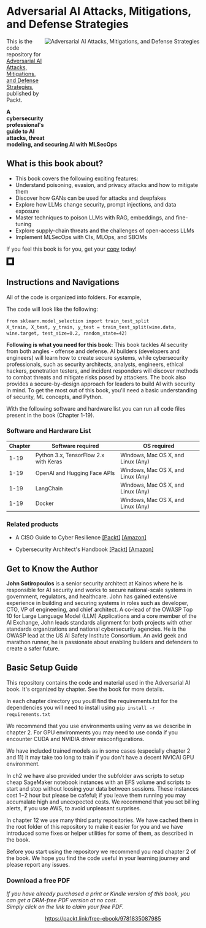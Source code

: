 # Adversarial AI Attacks, Mitigations, and Defense Strategies
<a href="https://www.packtpub.com/en-us/product/adversarial-ai-attacks-mitigations-and-defense-strategies-9781835087985?utm_source=github&utm_medium=repository&utm_campaign=9781801076012"><img src="https://content.packt.com/B21235/cover_image_small.jpg" alt="Adversarial AI Attacks, Mitigations, and Defense Strategies" height="256px" align="right"></a>

This is the code repository for [Adversarial AI Attacks, Mitigations, and Defense Strategies](https://www.packtpub.com/en-us/product/adversarial-ai-attacks-mitigations-and-defense-strategies-9781835087985?utm_source=github&utm_medium=repository&utm_campaign=9781801076012), published by Packt.

**A cybersecurity professional's guide to AI attacks, threat modeling, and securing AI with MLSecOps**

## What is this book about?
* This book covers the following exciting features:
* Understand poisoning, evasion, and privacy attacks and how to mitigate them
* Discover how GANs can be used for attacks and deepfakes
* Explore how LLMs change security, prompt injections, and data exposure
* Master techniques to poison LLMs with RAG, embeddings, and fine-tuning
* Explore supply-chain threats and the challenges of open-access LLMs
* Implement MLSecOps with CIs, MLOps, and SBOMs

If you feel this book is for you, get your [copy](https://www.amazon.com/dp/1835087981) today!

<a href="https://www.packtpub.com/?utm_source=github&utm_medium=banner&utm_campaign=GitHubBanner"><img src="https://raw.githubusercontent.com/PacktPublishing/GitHub/master/GitHub.png" 
alt="https://www.packtpub.com/" border="5" /></a>

## Instructions and Navigations
All of the code is organized into folders. For example,

The code will look like the following:
```
from sklearn.model_selection import train_test_split
X_train, X_test, y_train, y_test = train_test_split(wine.data, wine.target, test_size=0.2, random_state=42)
```

**Following is what you need for this book:**
This book tackles AI security from both angles - offense and defense. AI builders (developers and engineers) will learn how to create secure systems, while cybersecurity professionals, such as security architects, analysts, engineers, ethical hackers, penetration testers, and incident responders will discover methods to combat threats and mitigate risks posed by attackers. The book also provides a secure-by-design approach for leaders to build AI with security in mind. To get the most out of this book, you'll need a basic understanding of security, ML concepts, and Python.

With the following software and hardware list you can run all code files present in the book (Chapter 1-19).
### Software and Hardware List
| Chapter | Software required | OS required |
| -------- | ------------------------------------ | ----------------------------------- |
| 1-19 | Python 3.x, TensorFlow 2.x with Keras | Windows, Mac OS X, and Linux (Any) |
| 1-19 | OpenAI and Hugging Face APIs | Windows, Mac OS X, and Linux (Any) |
| 1-19 | LangChain | Windows, Mac OS X, and Linux (Any) |
| 1-19 | Docker | Windows, Mac OS X, and Linux (Any) |


### Related products
* A CISO Guide to Cyber Resilience [[Packt]](https://www.packtpub.com/en-in/product/a-ciso-guide-to-cyber-resilience-9781835466926?utm_source=github&utm_medium=repository&utm_campaign=9781801073240) [[Amazon]](https://www.amazon.com/dp/1835466923)

* Cybersecurity Architect's Handbook [[Packt]](https://www.packtpub.com/en-in/product/cybersecurity-architects-handbook-9781803235844?utm_source=github&utm_medium=repository&utm_campaign=9781800568754) [[Amazon]](https://www.amazon.com/dp/1803235845)

## Get to Know the Author
**John Sotiropoulos**
is a senior security architect at Kainos where he is responsible for AI security and works to secure national-scale systems in government, regulators, and healthcare. John has gained extensive experience in building and securing systems in roles such as developer, CTO, VP of engineering, and chief architect.
A co-lead of the OWASP Top 10 for Large Language Model (LLM) Applications and a core member of the AI Exchange, John leads standards alignment for both projects with other standards organizations and national cybersecurity agencies. He is the OWASP lead at the US AI Safety Institute Consortium.
An avid geek and marathon runner, he is passionate about enabling builders and defenders to create a safer future.


## Basic Setup Guide
This repository contains the code and material used in the Adversarial AI book. It's organized by chapter. See the book for more details. 

In each chapter directory you youill find the requirements.txt for the dependencies you will need to install using `pip install -r requirements.txt`

We recommend that you use environments  usiing venv as we describe in chapter 2. For GPU environments you may need to use conda if you encounter CUDA and NVIDIA driver misconfigurations. 

We have included trained models as in some cases (especially chapter 2 and 11) it may take too long to train if you don't have a decent NVICAI GPU environment.

In ch2 we have also provided under the subfolder aws scripts to setup cheap SageMaker notebook instances with an EFS volume and scripts to start and stop without loosing your data between sessions. These instances cost $1-$2 hour but please be cafeful; if you leave them running you may accumalate high and unecxpected costs. We recommend that you set billing alerts, if you use AWS, to avoid unpleasant surprises.

In chapter 12 we use many third party repositories. We have cached them in the root folder of this repository to make it easier for you and we have introduced some fixes or helper utilities for some of them, as described in the book. 

Before you start using the repository we recommend you read chapter 2 of the book. We hope you find the code useful in your learning journey and please report any issues.

### Download a free PDF

 <i>If you have already purchased a print or Kindle version of this book, you can get a DRM-free PDF version at no cost.<br>Simply click on the link to claim your free PDF.</i>
<p align="center"> <a href="https://packt.link/free-ebook/9781835087985">https://packt.link/free-ebook/9781835087985 </a> </p>
